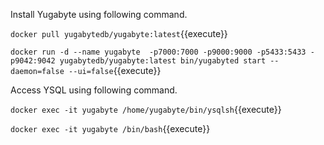 Install Yugabyte using following command.

`docker pull yugabytedb/yugabyte:latest`{{execute}}

`docker run -d --name yugabyte  -p7000:7000 -p9000:9000 -p5433:5433 -p9042:9042 yugabytedb/yugabyte:latest bin/yugabyted start --daemon=false --ui=false`{{execute}}

Access YSQL using following command.

`docker exec -it yugabyte /home/yugabyte/bin/ysqlsh`{{execute}}

`docker exec -it yugabyte /bin/bash`{{execute}}
